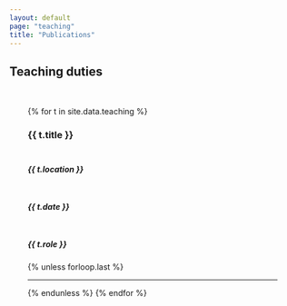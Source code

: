 ```yaml
---
layout: default
page: "teaching"
title: "Publications"
---
```


<h2 class="w3-text-grey w3-padding-16 w3-center"><i class="fa fa-book fa-fw w3-margin-right w3-xxlarge w3-text-teal"></i>Teaching duties</h2>

<div class="w3-container w3-card w3-white" style="padding: 32px 32px;">
  {% for t in site.data.teaching %}
  <div class="w3-container">
    <div class="w3-row">
      <div class="w3-col l6 m12 s12 w3-container w3-center">
        <h3>{{ t.title }}</h3>
      </div>
      <div class="w3-col l2 m4 s4 w3-container w3-center" style="padding-top:6px; padding-left: 0px;">
        <h5>{{ t.location }}</h5>
      </div>
      <div class="w3-col l2 m4 s4 w3-container w3-center" style="padding-top:6px;">
        <h5>{{ t.date }}</h5>
      </div>
      <div class="w3-col l2 m4 s4 w3-container w3-center" style="padding-top:6px; padding-right: 0px;">
        <h5>{{ t.role }}</h5>
      </div>
    </div>
  </div>
  {% unless forloop.last %}<hr>{% endunless %}
  {% endfor %}
</div>